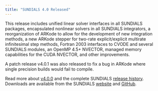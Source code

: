 ```yaml
---
title: "SUNDIALS 4.0 Released"
---
```


This release includes unified linear solver interfaces in all SUNDIALS packages, encapsulated nonlinear solvers in all SUNDIALS integrators, a reorganization of ARKode to allow for the development of new integration methods, a new ARKode stepper for two-rate explicit/explicit multirate infinitesimal step methods, Fortran 2003 interfaces to CVODE and several SUNDIALS modules, an OpenMP 4.5+ NVECTOR, managed memory capabilities for the CUDA NVECTOR, and other improvements.  

A patch release v4.0.1 was also released to fix a bug in ARKode where single precision builds would fail to compile.

Read more about [v4.0.0](https://computation.llnl.gov/projects/sundials/sundials-software) and the complete SUNDIALS [release history](https://computation.llnl.gov/projects/sundials/release-history). Downloads are available from the SUNDIALS [website](https://computation.llnl.gov/projects/sundials) and [GitHub](https://github.com/LLNL/sundials).
